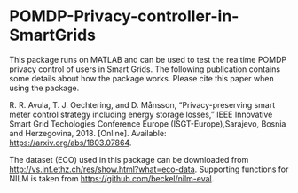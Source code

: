 # POMDP-Privacy-controller-in-SmartGrids
 
This package runs on MATLAB and can be used to test the realtime POMDP privacy control of users in Smart Grids. The following publication contains some details about how the package works. Please cite this paper when using the package.

R. R. Avula, T. J. Oechtering, and D. Månsson, “Privacy-preserving smart meter control strategy including energy storage losses,” IEEE
Innovative Smart Grid Techologies Conference Europe (ISGT-Europe),Sarajevo, Bosnia and Herzegovina, 2018. [Online]. Available: https://arxiv.org/abs/1803.07864.

The dataset (ECO) used in this package can be downloaded from http://vs.inf.ethz.ch/res/show.html?what=eco-data. Supporting functions for NILM is taken from https://github.com/beckel/nilm-eval.

